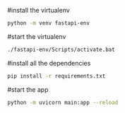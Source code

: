 
#install the virtualenv
```bash
python -m venv fastapi-env
```

#start the virtualenv

```bash
./fastapi-env/Scripts/activate.bat
```

#install all the dependencies
```bash
pip install -r requirements.txt
```

#start the app
```bash
python -m uvicorn main:app --reload
```